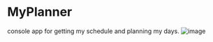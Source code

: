 # MyPlanner
console app for getting my schedule and planning my days.
![image](https://github.com/Valeria-Lee/my_planner/assets/86167811/4a344db9-21a0-4e5e-acaf-9b207f4d7723)
